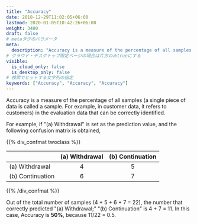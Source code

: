 ```yaml
---
title: "Accuracy"
date: 2018-12-29T11:02:05+06:00
lastmod: 2020-01-05T10:42:26+06:00
weight: 3400
draft: false
# metaタグのパラメータ
meta:
  description: "Accuracy is a measure of the percentage of all samples (a single piece of data is called a sample. For example, in customer data, it refers to customers) in the evaluation data that can be correctly identified."
# クラウド・デスクトップ限定ページの場合は片方のみtrueにする
visible:
  is_cloud_only: false
  is_desktop_only: false
# 検索でヒットする文字列の指定
keywords: ["Accuracy", "Accuracy", "Accuracy"]
---
```


Accuracy is a measure of the percentage of all samples (a single piece of data is called a sample. For example, in customer data, it refers to customers) in the evaluation data that can be correctly identified.

For example, if "(a) Withdrawal" is set as the prediction value, and the following confusion matrix is obtained,

{{% div_confmat twoclass %}}

|         | (a) Withdrawal | (b) Continuation |
| :------ | :-----: | :-----: |
| (a) Withdrawal |    4    |    5    |
| (b) Continuation |    6    |    7    |

{{% /div_confmat %}}

Out of the total number of samples (4 + 5 + 6 + 7 = 22), the number that correctly predicted "(a) Withdrawal;" "(b) Continuation" is 4 + 7 = 11.
In this case, Accuracy is **50%**, because 11/22 = 0.5.
